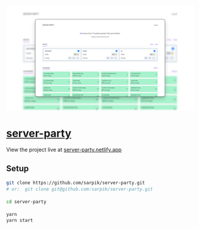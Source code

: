 ![](./showcase/server-party-showcase.png)

# [server-party](https://server-party.netlify.app)

View the project live at [server-party.netlify.app](https://server-party.netlify.app)

## Setup

```sh
git clone https://github.com/sarpik/server-party.git
# or:  git clone git@github.com:sarpik/server-party.git

cd server-party

yarn
yarn start
```
